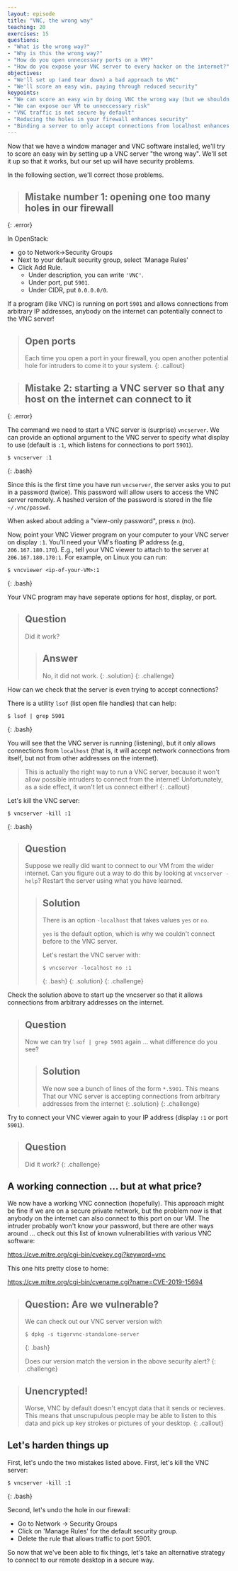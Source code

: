 ```yaml
---
layout: episode
title: "VNC, the wrong way"
teaching: 20
exercises: 15
questions:
- "What is the wrong way?"
- "Why is this the wrong way?"
- "How do you open unnecessary ports on a VM?"
- "How do you expose your VNC server to every hacker on the internet?"
objectives:
- "We'll set up (and tear down) a bad approach to VNC"
- "We'll score an easy win, paying through reduced security"
keypoints:
- "We can score an easy win by doing VNC the wrong way (but we shouldn't)"
- "We can expose our VM to unneccessary risk"
- "VNC traffic is not secure by default"
- "Reducing the holes in your firewall enhances security"
- "Binding a server to only accept connections from localhost enhances security"
---
```


Now that we have a window manager and VNC software installed, we'll try to score an easy win by setting up a VNC server "the wrong way". We'll set it up so that it works, but our set up will have security problems.

In the following section, we'll correct those problems.

> ## Mistake number 1: opening one too many holes in our firewall
{: .error}

In OpenStack:

* go to Network->Security Groups
* Next to your default security group, select 'Manage Rules'
* Click Add Rule.
  * Under description, you can write `'VNC'`.
  * Under port, put `5901`.
  * Under CIDR, put `0.0.0.0/0`.

If a program (like VNC) is running on port `5901` and allows connections from arbitrary IP addresses, anybody on the internet can potentially connect to the VNC server!

> ## Open ports
>
> Each time you open a port in your firewall, you open another potential
> hole for intruders to come it to your system.
{: .callout}

> ## Mistake 2: starting a VNC server so that any host on the internet can connect to it
{: .error}

The command we need to start a VNC server is (surprise) `vncserver`. We can provide an optional argument to the VNC server to specify what display to use (default is `:1`, which listens for connections to port `5901`).

~~~
$ vncserver :1
~~~
{: .bash}

Since this is the first time you have run `vncserver`, the server asks you to put
in a password (twice). This password will allow users to access the VNC server
remotely. A hashed version of the password is stored in the file `~/.vnc/passwd`.

When asked about adding a "view-only password", press `n` (no).

Now, point your VNC Viewer program on your computer to your VNC server on display `:1`. You'll need your VM's floating IP address (e.g, `206.167.180.170`). E.g., tell your VNC viewer to attach to the server at `206.167.180.170:1`. For example, on Linux you can run:

~~~
$ vncviewer <ip-of-your-VM>:1
~~~
{: .bash}

Your VNC program may have seperate options for host, display, or port.

> ## Question
>
> Did it work?
> > ## Answer
> >
> > No, it did not work.
> {: .solution}
{: .challenge}

How can we check that the server is even trying to accept connections?

There is a utility `lsof` (list open file handles) that can help:

~~~
$ lsof | grep 5901
~~~
{: .bash}

You will see that the VNC server is running (listening), but it only allows
connections from `localhost` (that is, it will accept network connections from itself,
but not from other addresses on the internet).

> This is actually the right way to run a VNC server, because it won't
> allow possible intruders to connect from the internet! Unfortunately,
> as a side effect, it won't let us connect either!
{: .callout}

Let's kill the VNC server:

~~~
$ vncserver -kill :1
~~~
{: .bash}

> ## Question
>
> Suppose we really did want to connect to our VM from the wider internet.
> Can you figure out a way to do this by looking at `vncserver -help`?
> Restart the server using what you have learned.
> > ## Solution
> >
> > There is an option `-localhost` that takes values `yes` or `no`.
> >
> > `yes` is the default option, which is why we couldn't connect
> > before to the VNC server.
> >
> > Let's restart the VNC server with:
> > ~~~
> > $ vncserver -localhost no :1
> > ~~~
> > {: .bash}
> {: .solution}
{: .challenge}

Check the solution above to start up the vncserver so that it allows
connections from arbitrary addresses on the internet.

> ## Question
> Now we can try `lsof | grep 5901` again ... what difference do you see?
>
> > ## Solution
> >
> > We now see a bunch of lines of the form `*.5901`. This means
> > That our VNC server is accepting connections from arbitrary
> > addresses from the internet
> {: .solution}
{: .challenge}

Try to connect your VNC viewer again to your IP address (display `:1` or port `5901`).

> ## Question
> Did it work?
{: .challenge}

## A working connection ... but at what price?

We now have a working VNC connection (hopefully).
This approach might be fine if we are on a secure private network, but the problem now is that anybody on the internet can also connect to this port on our VM. The intruder probably won't know your password, but there are other ways around ... check out this list of known vulnerabilities with various VNC software:

<https://cve.mitre.org/cgi-bin/cvekey.cgi?keyword=vnc>

This one hits pretty close to home:

<https://cve.mitre.org/cgi-bin/cvename.cgi?name=CVE-2019-15694>

> ## Question: Are we vulnerable?
>
> We can check out our VNC server version with
> ~~~
> $ dpkg -s tigervnc-standalone-server
> ~~~
> {: .bash}
>
> Does our version match the version in the above security alert?
{: .challenge}

> ## Unencrypted!
>
> Worse, VNC by default doesn't encypt data that it sends or recieves.
> This means that unscrupulous people may be able to listen to this data
> and pick up key strokes or pictures of your desktop.
{: .callout}

## Let's harden things up

First, let's undo the two mistakes listed above. First, let's kill the VNC server:

~~~
$ vncserver -kill :1
~~~
{: .bash}

Second, let's undo the hole in our firewall:

* Go to Network -> Security Groups
* Click on 'Manage Rules' for the default security group.
* Delete the rule that allows traffic to port 5901.

So now that we've been able to fix things, let's take an alternative strategy to connect to our remote desktop in a secure way.
